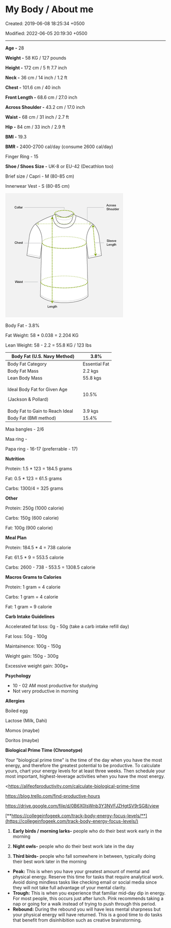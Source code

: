 # My Body / About me

Created: 2019-06-08 18:25:34 +0500

Modified: 2022-06-05 20:19:30 +0500

---

**Age -** 28

**Weight -** 58 KG / 127 pounds

**Height -** 172 cm / 5 ft 7.7 inch

**Neck -** 36 cm / 14 inch / 1.2 ft

**Chest -** 101.6 cm / 40 inch

**Front Length -** 68.6 cm / 27.0 inch

**Across Shoulder -** 43.2 cm / 17.0 inch

**Waist -** 68 cm / 31 inch / 2.7 ft

**Hip -** 84 cm / 33 inch / 2.9 ft

**BMI -** 19.3

**BMR -** 2400-2700 cal/day (consume 2600 cal/day)



Finger Ring - 15

**Shoe / Shoes Size -** UK-8 or EU-42 (Decathlon too)

Brief size / Capri - M (80-85 cm)

Innerwear Vest - S (80-85 cm)



![1 ](media/Nutrition_My-Body---About-me-image1.png)



Body Fat - 3.8%



Fat Weight: 58 * 0.038 = 2.204 KG

Lean Weight: 58 - 2.2 = 55.8 KG / 123 lbs



<table>
<colgroup>
<col style="width: 70%" />
<col style="width: 29%" />
</colgroup>
<thead>
<tr class="header">
<th>Body Fat (U.S. Navy Method)</th>
<th>3.8%</th>
</tr>
</thead>
<tbody>
<tr class="odd">
<td>Body Fat Category</td>
<td>Essential Fat</td>
</tr>
<tr class="even">
<td>Body Fat Mass</td>
<td>2.2 kgs</td>
</tr>
<tr class="odd">
<td>Lean Body Mass</td>
<td>55.8 kgs</td>
</tr>
<tr class="even">
<td><p>Ideal Body Fat for Given Age</p>
<p>(Jackson &amp; Pollard)</p></td>
<td>10.5%</td>
</tr>
<tr class="odd">
<td>Body Fat to Gain to Reach Ideal</td>
<td>3.9 kgs</td>
</tr>
<tr class="even">
<td>Body Fat (BMI method)</td>
<td>15.4%</td>
</tr>
</tbody>
</table>



Maa bangles - 2/6

Maa ring -



Papa ring - 16-17 (preferrable - 17)



**Nutrition**

Protein: 1.5 * 123 = 184.5 grams

Fat: 0.5 * 123 = 61.5 grams

Carbs: 1300/4 = 325 grams



**Other**

Protein: 250g (1000 calorie)

Carbs: 150g (600 calorie)

Fat: 100g (900 calorie)



**Meal Plan**

Protein: 184.5 * 4 = 738 calorie

Fat: 61.5 * 9 = 553.5 calorie

Carbs: 2600 - 738 - 553.5 = 1308.5 calorie



**Macros Grams to Calories**

Protein: 1 gram = 4 calorie

Carbs: 1 gram = 4 calorie

Fat: 1 gram = 9 calorie



**Carb Intake Guidelines**

Accelerated fat loss: 0g - 50g (take a carb intake refill day)

Fat loss: 50g - 100g

Maintainence: 100g - 150g

Weight gain: 150g - 300g

Excessive weight gain: 300g+



**Psychology**
-   10 - 02 AM most productive for studying
-   Not very productive in morning



**Allergies**

Boiled egg

Lactose (Milk, Dahi)

Momos (maybe)

Doritos (maybe)



**Biological Prime Time (Chronotype)**

Your "biological prime time" is the time of the day when you have the most energy, and therefore the greatest potential to be productive. To calculate yours, chart your energy levels for at least three weeks. Then schedule your most important, highest-leverage activities when you have the most energy.



<https://alifeofproductivity.com/calculate-biological-prime-time

<https://blog.trello.com/find-productive-hours>

<https://drive.google.com/file/d/0B6X0IsWnb3Y3NVFJZHgtSV9rSG8/view>

[**https://collegeinfogeek.com/track-body-energy-focus-levels/**](https://collegeinfogeek.com/track-body-energy-focus-levels/)



1.  **Early birds / morning larks-** people who do their best work early in the morning

2.  **Night owls-** people who do their best work late in the day

3.  **Third birds-** people who fall somewhere in between, typically doing their best work later in the morning


-   **Peak:** This is when you have your greatest amount of mental and physical energy. Reserve this time for tasks that require analytical work. Avoid doing mindless tasks like checking email or social media since they will not take full advantage of your mental clarity.
-   **Trough:** This is when you experience that familiar mid-day dip in energy. For most people, this occurs just after lunch. Pink recommends taking a nap or going for a walk instead of trying to push through this period.
-   **Rebound:** During the rebound you will have less mental sharpness but your physical energy will have returned. This is a good time to do tasks that benefit from disinhibition such as creative brainstorming.

